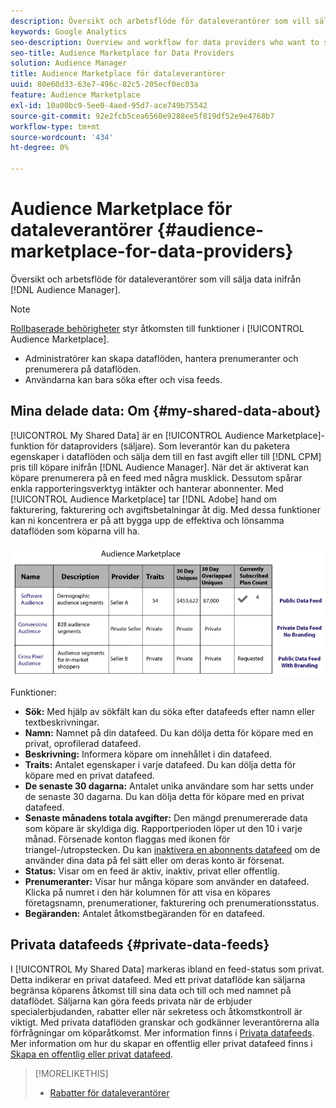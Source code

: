 ```yaml
---
description: Översikt och arbetsflöde för dataleverantörer som vill sälja data inifrån Audience Manager.
keywords: Google Analytics
seo-description: Overview and workflow for data providers who want to sell data from within Audience Manager.
seo-title: Audience Marketplace for Data Providers
solution: Audience Manager
title: Audience Marketplace för dataleverantörer
uuid: 80e60d33-63e7-496c-82c5-205ecf0ec03a
feature: Audience Marketplace
exl-id: 10a00bc9-5ee0-4aed-95d7-ace749b75542
source-git-commit: 92e2fcb5cea6560e9288ee5f819df52e9e4768b7
workflow-type: tm+mt
source-wordcount: '434'
ht-degree: 0%

---
```


# Audience Marketplace för dataleverantörer {#audience-marketplace-for-data-providers}

Översikt och arbetsflöde för dataleverantörer som vill sälja data inifrån [!DNL Audience Manager].

<!-- c_marketplace_provider.xml -->

>[!NOTE]
>
>[Rollbaserade behörigheter](../../../reporting/reports-dashboard.md) styr åtkomsten till funktioner i [!UICONTROL Audience Marketplace].
>
>* Administratörer kan skapa dataflöden, hantera prenumeranter och prenumerera på dataflöden.
>* Användarna kan bara söka efter och visa feeds.

## Mina delade data: Om {#my-shared-data-about}

[!UICONTROL My Shared Data] är en [!UICONTROL Audience Marketplace]-funktion för dataproviders (säljare). Som leverantör kan du paketera egenskaper i dataflöden och sälja dem till en fast avgift eller till [!DNL CPM] pris till köpare inifrån [!DNL Audience Manager]. När det är aktiverat kan köpare prenumerera på en feed med några musklick. Dessutom spårar enkla rapporteringsverktyg intäkter och hanterar abonnenter. Med [!UICONTROL Audience Marketplace] tar [!DNL Adobe] hand om fakturering, fakturering och avgiftsbetalningar åt dig. Med dessa funktioner kan ni koncentrera er på att bygga upp de effektiva och lönsamma dataflöden som köparna vill ha.

![](assets/seller_marketplace.png)

<!-- c_myshared_data.xml -->

Funktioner:

* **Sök:** Med hjälp av sökfält kan du söka efter datafeeds efter namn eller textbeskrivningar.
* **Namn:** Namnet på din datafeed. Du kan dölja detta för köpare med en privat, oprofilerad datafeed.
* **Beskrivning:** Informera köpare om innehållet i din datafeed.
* **Traits:** Antalet egenskaper i varje datafeed. Du kan dölja detta för köpare med en privat datafeed.
* **De senaste 30 dagarna:** Antalet unika användare som har setts under de senaste 30 dagarna. Du kan dölja detta för köpare med en privat datafeed.
* **Senaste månadens totala avgifter:** Den mängd prenumererade data som köpare är skyldiga dig. Rapportperioden löper ut den 10 i varje månad. Försenade konton flaggas med ikonen för triangel-/utropstecken. Du kan [inaktivera en abonnents datafeed](../../../features/audience-marketplace/marketplace-data-providers/marketplace-create-manage-feeds.md#deactivate-data-feed) om de använder dina data på fel sätt eller om deras konto är försenat.
* **Status:** Visar om en feed är aktiv, inaktiv, privat eller offentlig.
* **Prenumeranter:** Visar hur många köpare som använder en datafeed. Klicka på numret i den här kolumnen för att visa en köpares företagsnamn, prenumerationer, fakturering och prenumerationsstatus.
* **Begäranden:** Antalet åtkomstbegäranden för en datafeed.

## Privata datafeeds {#private-data-feeds}

I [!UICONTROL My Shared Data] markeras ibland en feed-status som privat. Detta indikerar en privat datafeed. Med ett privat dataflöde kan säljarna begränsa köparens åtkomst till sina data och till och med namnet på dataflödet. Säljarna kan göra feeds privata när de erbjuder specialerbjudanden, rabatter eller när sekretess och åtkomstkontroll är viktigt. Med privata dataflöden granskar och godkänner leverantörerna alla förfrågningar om köparåtkomst. Mer information finns i [Privata datafeeds](../../../features/audience-marketplace/marketplace-private-feeds.md). Mer information om hur du skapar en offentlig eller privat datafeed finns i [Skapa en offentlig eller privat datafeed](../../../features/audience-marketplace/marketplace-data-providers/marketplace-create-manage-feeds.md#create-public-private-data-feed).

>[!MORELIKETHIS]
>
>* [Rabatter för dataleverantörer](../../../features/audience-marketplace/marketplace-data-providers/marketplace-create-manage-feeds.md#discounts)
